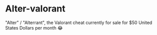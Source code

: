 # Alter-valorant
"Alter" / "Alterrant", the Valorant cheat currently for sale for $50 United States Dollars per month 😂
